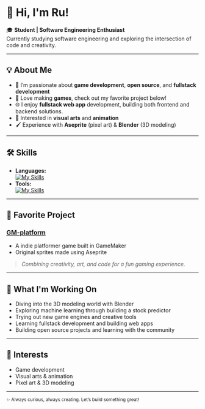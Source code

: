 # 👋 Hi, I'm Ru!

🎓 **Student | Software Engineering Enthusiast**  
Currently studying software engineering and exploring the intersection of code and creativity.

---

## 💡 About Me

- 🌱 I’m passionate about **game development**, **open source**, and **fullstack development**
- 👾 Love making **games**, check out my favorite project below!
- 🌐 I enjoy **fullstack web app** development, building both frontend and backend solutions.
- 🎨 Interested in **visual arts** and **animation**
- 🖌️ Experience with **Aseprite** (pixel art) & **Blender** (3D modeling)

---

## 🛠️ Skills

- **Languages:**  
[![My Skills](https://skillicons.dev/icons?i=py,java,js,ts,html,css,react,cpp&perline=8&theme=dark)](https://skillicons.dev)
- **Tools:**  
[![My Skills](https://skillicons.dev/icons?i=vscode,idea,blender,godot,gamemakerstudio,unity,github,vue,express,nodejs,nextjs,vite,tailwind,mongodb,postman,raspberrypi,fastapi,sklearn,docker&perline=8&theme=dark)](https://skillicons.dev)

---

## 🚀 Favorite Project

### [GM-platform](https://github.com/Cloudyday56/GM-platform)
- A indie platformer game built in GameMaker
- Original sprites made using Aseprite
> *Combining creativity, art, and code for a fun gaming experience.*

---

## 🌱 What I'm Working On

- Diving into the 3D modeling world with Blender
- Exploring machine learning through building a stock predictor
- Trying out new game engines and creative tools
- Learning fullstack development and building web apps
- Building open source projects and learning with the community

---

## 🎨 Interests

- Game development
- Visual arts & animation
- Pixel art & 3D modeling

---

<sub>✨ Always curious, always creating. Let’s build something great!</sub>

